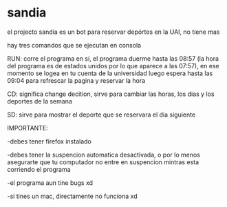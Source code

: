 # sandia
el projecto sandia es un bot para reservar depórtes en la UAI, no tiene mas

hay tres comandos que se ejecutan en consola

RUN: corre el programa en sí, el programa duerme hasta las 08:57 (la hora del programa es de estados unidos por lo que aparece a las 07:57), en ese momento se logea
en tu cuenta de la universidad luego espera hasta las 09:04 para refrescar la pagina y reservar la hora

CD: significa change decition, sirve para cambiar las horas, los dias y los deportes de la semana

SD: sirve para mostrar el deporte que se reservara el dia siguiente

IMPORTANTE:

-debes tener firefox instalado

-debes tener la suspencion automatica desactivada, o por lo menos asegurarte que tu computador no entre en suspencion mintras esta corriendo el programa

-el programa aun tine bugs xd

-si tines un mac, directamente no funciona xd
